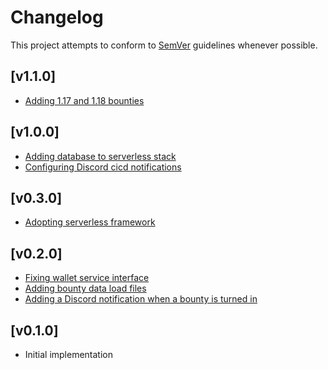 # Changelog
This project attempts to conform to [SemVer](https://semver.org/) guidelines whenever possible.

## [v1.1.0]
* [Adding 1.17 and 1.18 bounties](https://github.com/Ubunfu/mc-bounty-processor/pull/12)

## [v1.0.0]
* [Adding database to serverless stack](https://github.com/Ubunfu/mc-bounty-processor/pull/9)
* [Configuring Discord cicd notifications](https://github.com/Ubunfu/mc-bounty-processor/pull/10)

## [v0.3.0]
* [Adopting serverless framework](https://github.com/Ubunfu/mc-bounty-processor/pull/7)

## [v0.2.0]
* [Fixing wallet service interface](https://github.com/Ubunfu/mc-bounty-processor/pull/3)
* [Adding bounty data load files](https://github.com/Ubunfu/mc-bounty-processor/pull/4)
* [Adding a Discord notification when a bounty is turned in](https://github.com/Ubunfu/mc-bounty-processor/pull/5)

## [v0.1.0]
* Initial implementation
